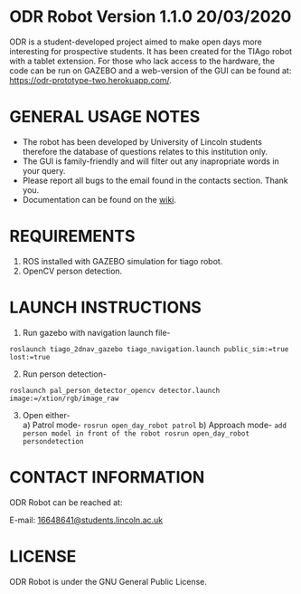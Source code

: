 ODR Robot Version 1.1.0 20/03/2020
===========================================================================================
ODR is a student-developed project aimed to make open days more interesting for prospective 
students. It has been created for the TIAgo robot with a tablet extension. For those who 
lack access to the hardware, the code can be run on GAZEBO and a web-version of the GUI can 
be found at: https://odr-prototype-two.herokuapp.com/.

GENERAL USAGE NOTES
===========================================================================================
 -	The robot has been developed by University of Lincoln students therefore the 
	database of questions relates to this institution only.
 -	The GUI is family-friendly and will filter out any inapropriate words in your query.
 -	Please report all bugs to the email found in the contacts section. Thank you.
 -  Documentation can be found on the [wiki](https://github.com/Achronus/Open-Day-Robot/wiki). 
	
REQUIREMENTS
===========================================================================================
1) ROS installed with GAZEBO simulation for tiago robot.
2) OpenCV person detection.

LAUNCH INSTRUCTIONS
===========================================================================================
1) Run gazebo with navigation launch file-<br />
```
roslaunch tiago_2dnav_gazebo tiago_navigation.launch public_sim:=true lost:=true
```

2) Run person detection-<br />
```
roslaunch pal_person_detector_opencv detector.launch image:=/xtion/rgb/image_raw
```

3) Open either-<br />
    a) Patrol mode-
		```
		rosrun open_day_robot patrol
		```
    b) Approach mode- 
		```
		add person model in front of the robot
	  rosrun open_day_robot persondetection
		```

CONTACT INFORMATION
===========================================================================================
ODR Robot can be reached at:

E-mail: 16648641@students.lincoln.ac.uk

LICENSE
===========================================================================================
ODR Robot is under the GNU General Public License.

